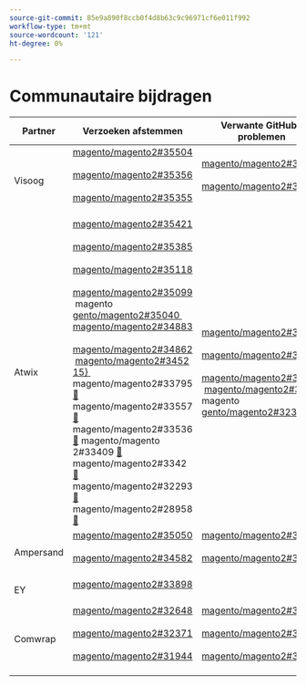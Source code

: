 ```yaml
---
source-git-commit: 85e9a890f8ccb0f4d8b63c9c96971cf6e011f992
workflow-type: tm+mt
source-wordcount: '121'
ht-degree: 0%

---
```

# Communautaire bijdragen

| Partner | Verzoeken afstemmen | Verwante GitHub-problemen |
| ------- | ------- | ------- |
| Visoog | [&#x200B; magento/magento2#35504 &#x200B;](https://github.com/magento/magento2/pull/35504) [&#x200B; magento/magento2#35356 &#x200B;](https://github.com/magento/magento2/pull/35356) [&#x200B; magento/magento2#35355 &#x200B;](https://github.com/magento/magento2/pull/35355) | [&#x200B; magento/magento2#35505 &#x200B;](https://github.com/magento/magento2/issues/35505) [&#x200B; magento/magento2#35587 &#x200B;](https://github.com/magento/magento2/issues/35587) |
| Atwix | [&#x200B; magento/magento2#35421 &#x200B;](https://github.com/magento/magento2/pull/35421) [&#x200B; magento/magento2#35385 &#x200B;](https://github.com/magento/magento2/pull/35385) [&#x200B; magento/magento2#35118 &#x200B;](https://github.com/magento/magento2/pull/35118) [&#x200B; magento/magento2#35099 &#x200B;](https://github.com/magento/magento2/pull/35099) magento [&#x200B; gento/magento2#35040 &#x200B;](https://github.com/magento/magento2/pull/35040) [&#x200B; magento/magento2#34883 &#x200B;](https://github.com/magento/magento2/pull/34883) [&#x200B; magento/magento2#34862 &#x200B;](https://github.com/magento/magento2/pull/34862) [&#x200B; magento/magento2#3452 15&rbrace; &#x200B;](https://github.com/magento/magento2/pull/34552) magento/magento2#33795 [&#128279;](https://github.com/magento/magento2/pull/33795) magento/magento2#33557 [&#128279;](https://github.com/magento/magento2/pull/33557) magento/magento2#33536 [&#128279;](https://github.com/magento/magento2/pull/33536) magento/magento 2#33409 [&#128279;](https://github.com/magento/magento2/pull/33409) magento/magento2#3342 [&#128279;](https://github.com/magento/magento2/pull/33342) magento/magento2#32293 [&#128279;](https://github.com/magento/magento2/pull/32293) magento/magento2#28958 [&#128279;](https://github.com/magento/magento2/pull/28958) | [&#x200B; magento/magento2#35386 &#x200B;](https://github.com/magento/magento2/issues/35386) [&#x200B; magento/magento2#34631 &#x200B;](https://github.com/magento/magento2/issues/34631) [&#x200B; magento/magento2#33692 &#x200B;](https://github.com/magento/magento2/issues/33692) [&#x200B; magento/magento2#3344 &#x200B;](https://github.com/magento/magento2/issues/33344) magento [&#x200B; gento/magento2#32378 &#x200B;](https://github.com/magento/magento2/issues/32378) |
| Ampersand | [&#x200B; magento/magento2#35050 &#x200B;](https://github.com/magento/magento2/pull/35050) [&#x200B; magento/magento2#34582 &#x200B;](https://github.com/magento/magento2/pull/34582) | [&#x200B; magento/magento2#35180 &#x200B;](https://github.com/magento/magento2/issues/35180) [&#x200B; magento/magento2#34988 &#x200B;](https://github.com/magento/magento2/issues/34988) |
| EY | [&#x200B; magento/magento2#33898 &#x200B;](https://github.com/magento/magento2/pull/33898) |  |
| Comwrap | [&#x200B; magento/magento2#32648 &#x200B;](https://github.com/magento/magento2/pull/32648) [&#x200B; magento/magento2#32371 &#x200B;](https://github.com/magento/magento2/pull/32371) [&#x200B; magento/magento2#31944 &#x200B;](https://github.com/magento/magento2/pull/31944) | [&#x200B; magento/magento2#32649 &#x200B;](https://github.com/magento/magento2/issues/32649) [&#x200B; magento/magento2#33767 &#x200B;](https://github.com/magento/magento2/issues/33767) [&#x200B; magento/magento2#31947 &#x200B;](https://github.com/magento/magento2/issues/31947) |